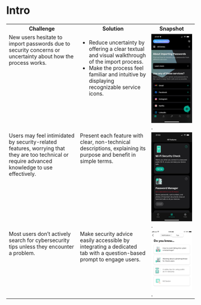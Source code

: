 # Intro



<table>
  <tr>
    <th>Challenge</th>
    <th>Solution</th>
    <th>Snapshot</th>    
  </tr>
  <tr>
    <td valign="top">New users hesitate to import passwords due to security concerns or uncertainty about how the process works.</td>
    <td valign="top"><ul><li>Reduce uncertainty by offering a clear textual and visual walkthrough of the import process.</li><li>Make the process feel familiar and intuitive by displaying recognizable service icons.</li></ul></td>
    <td valign="top"><img src="https://github.com/indrajiita/test/blob/main/UX%20Writing/media1/PM%20main.jpg?raw=true" width="500">.</td>    
  </tr>
  <tr>  
    <td valign="top">Users may feel intimidated by security-related features, worrying that they are too technical or require advanced knowledge to use effectively.</td>  
    <td valign="top">Present each feature with clear, non-technical descriptions, explaining its purpose and benefit in simple terms.</td>
    <td valign="top"><img src="https://github.com/indrajiita/test/blob/main/UX%20Writing/media1/PM%20not%20installed.jpg?raw=true" width="500">.</td>    
  </tr>
  <tr>  
    <td valign="top">Most users don’t actively search for cybersecurity tips unless they encounter a problem.</td>  
    <td valign="top">Make security advice easily accessible by integrating a dedicated tab with a question-based prompt to engage users.</td>
    <td valign="top"><img src="https://github.com/indrajiita/test/blob/main/UX%20Writing/media1/VPN%20tips.jpg?raw=true" width="500">.</td>    
  </tr>  
</table>





